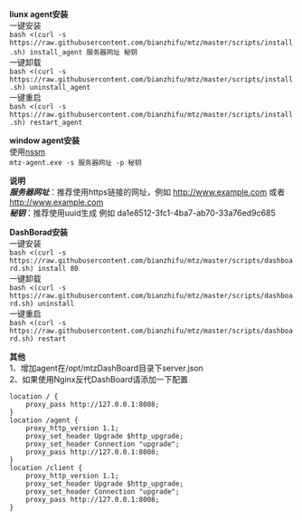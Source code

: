 **liunx agent安装**     
一键安装   
`bash <(curl -s https://raw.githubusercontent.com/bianzhifu/mtz/master/scripts/install.sh) install_agent 服务器网址 秘钥`    
一键卸载   
`bash <(curl -s https://raw.githubusercontent.com/bianzhifu/mtz/master/scripts/install.sh) uninstall_agent`   
一键重启   
`bash <(curl -s https://raw.githubusercontent.com/bianzhifu/mtz/master/scripts/install.sh) restart_agent`   

**window agent安装**   
使用[nssm](https://nssm.cc/ci/nssm-2.24-101-g897c7ad.zip)   
`mtz-agent.exe -s 服务器网址 -p 秘钥`   

**说明**    
***服务器网址***：推荐使用https链接的网址，例如 http://www.example.com 或者 http://www.example.com   
***秘钥***：推荐使用uuid生成 例如 da1e8512-3fc1-4ba7-ab70-33a76ed9c685    

**DashBorad安装**   
一键安装   
`bash <(curl -s https://raw.githubusercontent.com/bianzhifu/mtz/master/scripts/dashboard.sh) install 80`   
一键卸载   
`bash <(curl -s https://raw.githubusercontent.com/bianzhifu/mtz/master/scripts/dashboard.sh) uninstall`   
一键重启    
`bash <(curl -s https://raw.githubusercontent.com/bianzhifu/mtz/master/scripts/dashboard.sh) restart`    

**其他**   
1、增加agent在/opt/mtzDashBoard目录下server.json    
2、如果使用Nginx反代DashBoard请添加一下配置   
```
location / {
    proxy_pass http://127.0.0.1:8008;
}
location /agent {
    proxy_http_version 1.1;
    proxy_set_header Upgrade $http_upgrade;
    proxy_set_header Connection "upgrade";
    proxy_pass http://127.0.0.1:8008;
}
location /client {
    proxy_http_version 1.1;
    proxy_set_header Upgrade $http_upgrade;
    proxy_set_header Connection "upgrade";
    proxy_pass http://127.0.0.1:8008;
}
```
